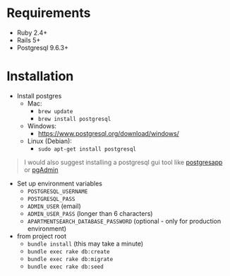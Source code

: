 # Requirements
- Ruby 2.4+
- Rails 5+
- Postgresql 9.6.3+

# Installation
- Install postgres
    - Mac:
        - ```brew update```
        - ```brew install postgresql```
    - Windows:
        - https://www.postgresql.org/download/windows/
    - Linux (Debian):
        - ```sudo apt-get install postgresql```
> I would also suggest installing a postgresql gui tool like [postgresapp](https://postgresapp.com/documentation/gui-tools.html) or [pgAdmin](https://www.pgadmin.org/)
- Set up environment variables
    - ```POSTGRESQL_USERNAME```
    - ```POSTGRESQL_PASS```
    - ```ADMIN_USER``` (email)
    - ```ADMIN_USER_PASS``` (longer than 6 characters)
    - ```APARTMENTSEARCH_DATABASE_PASSWORD``` (optional - only for production environment)
- from project root
    - ```bundle install``` (this may take a minute)
    - ```bundle exec rake db:create```
    - ```bundle exec rake db:migrate```
    - ```bundle exec rake db:seed```
 
